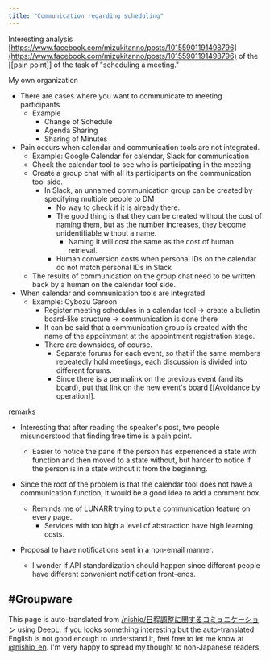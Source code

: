 ```yaml
---
title: "Communication regarding scheduling"
---
```


Interesting analysis [https://www.facebook.com/mizukitanno/posts/10155901191498796](https://www.facebook.com/mizukitanno/posts/10155901191498796) of the [[pain point]] of the task of "scheduling a meeting."

My own organization
- There are cases where you want to communicate to meeting participants
    - Example
        - Change of Schedule
        - Agenda Sharing
        - Sharing of Minutes
- Pain occurs when calendar and communication tools are not integrated.
    - Example: Google Calendar for calendar, Slack for communication
    - Check the calendar tool to see who is participating in the meeting
    - Create a group chat with all its participants on the communication tool side.
        - In Slack, an unnamed communication group can be created by specifying multiple people to DM
            - No way to check if it is already there.
            - The good thing is that they can be created without the cost of naming them, but as the number increases, they become unidentifiable without a name.
                - Naming it will cost the same as the cost of human retrieval.
            - Human conversion costs when personal IDs on the calendar do not match personal IDs in Slack
    - The results of communication on the group chat need to be written back by a human on the calendar tool side.
- When calendar and communication tools are integrated
    - Example: Cybozu Garoon
        - Register meeting schedules in a calendar tool → create a bulletin board-like structure → communication is done there
        - It can be said that a communication group is created with the name of the appointment at the appointment registration stage.
        - There are downsides, of course.
            - Separate forums for each event, so that if the same members repeatedly hold meetings, each discussion is divided into different forums.
            - Since there is a permalink on the previous event (and its board), put that link on the new event's board [[Avoidance by operation]].

remarks
- Interesting that after reading the speaker's post, two people misunderstood that finding free time is a pain point.
    - Easier to notice the pane if the person has experienced a state with function and then moved to a state without, but harder to notice if the person is in a state without it from the beginning.

- Since the root of the problem is that the calendar tool does not have a communication function, it would be a good idea to add a comment box.
    - Reminds me of LUNARR trying to put a communication feature on every page.
        - Services with too high a level of abstraction have high learning costs.

- Proposal to have notifications sent in a non-email manner.
    - I wonder if API standardization should happen since different people have different convenient notification front-ends.

#Groupware
---
This page is auto-translated from [/nishio/日程調整に関するコミュニケーション](https://scrapbox.io/nishio/日程調整に関するコミュニケーション) using DeepL. If you looks something interesting but the auto-translated English is not good enough to understand it, feel free to let me know at [@nishio_en](https://twitter.com/nishio_en). I'm very happy to spread my thought to non-Japanese readers.